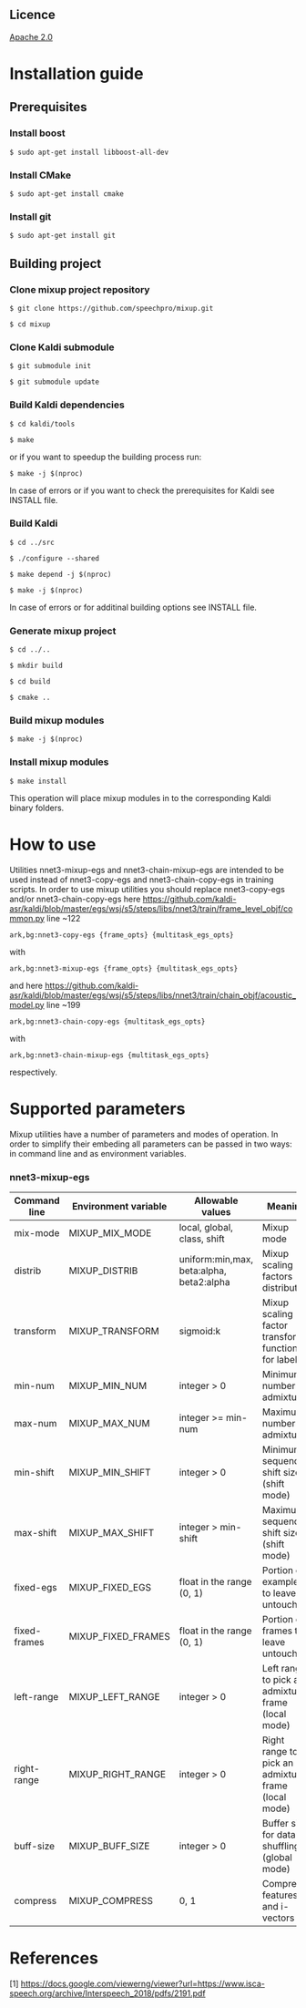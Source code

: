 Licence
-------
[Apache 2.0](https://github.com/speechpro/mixup/blob/master/LICENSE)

Installation guide
==================

Prerequisites
-------------

### Install boost
    $ sudo apt-get install libboost-all-dev

### Install CMake
    $ sudo apt-get install cmake

### Install git
    $ sudo apt-get install git

Building project
----------------

### Clone mixup project repository
    $ git clone https://github.com/speechpro/mixup.git
    
    $ cd mixup

### Clone Kaldi submodule
    $ git submodule init
    
    $ git submodule update

### Build Kaldi dependencies
    $ cd kaldi/tools
    
    $ make

or if you want to speedup the building process run:

    $ make -j $(nproc)

In case of errors or if you want to check the prerequisites for Kaldi see INSTALL file.

### Build Kaldi
    $ cd ../src
    
    $ ./configure --shared
    
    $ make depend -j $(nproc)
    
    $ make -j $(nproc)
    
In case of errors or for additinal building options see INSTALL file.

### Generate mixup project
    $ cd ../..
    
    $ mkdir build
    
    $ cd build
    
    $ cmake ..

### Build mixup modules
    $ make -j $(nproc)

### Install mixup modules
    $ make install
    
This operation will place mixup modules in to the corresponding Kaldi binary folders.

How to use
==========

Utilities nnet3-mixup-egs and nnet3-chain-mixup-egs are intended to be used instead of nnet3-copy-egs and nnet3-chain-copy-egs in training scripts. In order to use mixup utilities you should replace nnet3-copy-egs and/or nnet3-chain-copy-egs here
https://github.com/kaldi-asr/kaldi/blob/master/egs/wsj/s5/steps/libs/nnet3/train/frame_level_objf/common.py
line ~122
```
ark,bg:nnet3-copy-egs {frame_opts} {multitask_egs_opts}
```
with
```
ark,bg:nnet3-mixup-egs {frame_opts} {multitask_egs_opts}
```
and here
https://github.com/kaldi-asr/kaldi/blob/master/egs/wsj/s5/steps/libs/nnet3/train/chain_objf/acoustic_model.py
line ~199
```
ark,bg:nnet3-chain-copy-egs {multitask_egs_opts}
```
with 
```
ark,bg:nnet3-chain-mixup-egs {multitask_egs_opts}
```
respectively.

Supported parameters
====================
Mixup utilities have a number of parameters and modes of operation. In order to simplify their embeding all parameters can be passed in two ways: in command line and as environment variables.

### nnet3-mixup-egs
|Command line|Environment variable|Allowable values|Meaning|
|---|---|---|---|
|mix-mode|MIXUP_MIX_MODE|local, global, class, shift|Mixup mode|
|distrib|MIXUP_DISTRIB|uniform:min,max, beta:alpha, beta2:alpha|Mixup scaling factors distribution|
|transform|MIXUP_TRANSFORM|sigmoid:k|Mixup scaling factor transform function for labels|
|min-num|MIXUP_MIN_NUM|integer > 0|Minimum number of admixtures|
|max-num|MIXUP_MAX_NUM|integer >= min-num|Maximum number of admixtures|
|min-shift|MIXUP_MIN_SHIFT|integer > 0|Minimum sequence shift size (shift mode)|
|max-shift|MIXUP_MAX_SHIFT|integer > min-shift|Maximum sequence shift size (shift mode)|
|fixed-egs|MIXUP_FIXED_EGS|float in the range (0, 1)|Portion of examples to leave untouched|
|fixed-frames|MIXUP_FIXED_FRAMES|float in the range (0, 1)|Portion of frames to leave untouched|
|left-range|MIXUP_LEFT_RANGE|integer > 0|Left range to pick an admixture frame (local mode)|
|right-range|MIXUP_RIGHT_RANGE|integer > 0|Right range to pick an admixture frame (local mode)|
|buff-size|MIXUP_BUFF_SIZE|integer > 0|Buffer size for data shuffling (global mode)|
|compress|MIXUP_COMPRESS|0, 1|Compress features and i-vectors|

References
==========
[1] https://docs.google.com/viewerng/viewer?url=https://www.isca-speech.org/archive/Interspeech_2018/pdfs/2191.pdf

